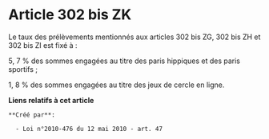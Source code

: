 # Article 302 bis ZK

Le taux des prélèvements mentionnés aux articles 302 bis ZG, 302 bis ZH et 302 bis ZI est fixé à : 

5, 7 % des sommes engagées au titre des paris hippiques et des paris sportifs ; 

1, 8 % des sommes engagées au titre des jeux de cercle en ligne.

**Liens relatifs à cet article**

	**Créé par**:

	  - Loi n°2010-476 du 12 mai 2010 - art. 47
